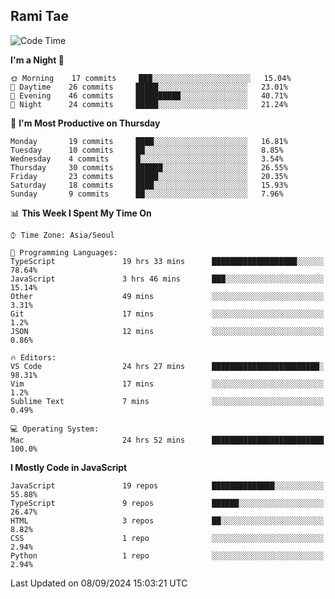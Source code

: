 ## Rami Tae

<!--START_SECTION:waka-->
![Code Time](http://img.shields.io/badge/Code%20Time-1%2C632%20hrs%2020%20mins-blue)

**I'm a Night 🦉** 

```text
🌞 Morning    17 commits     ███░░░░░░░░░░░░░░░░░░░░░░   15.04% 
🌆 Daytime    26 commits     █████░░░░░░░░░░░░░░░░░░░░   23.01% 
🌃 Evening    46 commits     ██████████░░░░░░░░░░░░░░░   40.71% 
🌙 Night      24 commits     █████░░░░░░░░░░░░░░░░░░░░   21.24%

```
📅 **I'm Most Productive on Thursday** 

```text
Monday       19 commits     ████░░░░░░░░░░░░░░░░░░░░░   16.81% 
Tuesday      10 commits     ██░░░░░░░░░░░░░░░░░░░░░░░   8.85% 
Wednesday    4 commits      █░░░░░░░░░░░░░░░░░░░░░░░░   3.54% 
Thursday     30 commits     ██████░░░░░░░░░░░░░░░░░░░   26.55% 
Friday       23 commits     █████░░░░░░░░░░░░░░░░░░░░   20.35% 
Saturday     18 commits     ████░░░░░░░░░░░░░░░░░░░░░   15.93% 
Sunday       9 commits      ██░░░░░░░░░░░░░░░░░░░░░░░   7.96%

```


📊 **This Week I Spent My Time On** 

```text
⌚︎ Time Zone: Asia/Seoul

💬 Programming Languages: 
TypeScript               19 hrs 33 mins      ███████████████████░░░░░░   78.64% 
JavaScript               3 hrs 46 mins       ███░░░░░░░░░░░░░░░░░░░░░░   15.14% 
Other                    49 mins             ░░░░░░░░░░░░░░░░░░░░░░░░░   3.31% 
Git                      17 mins             ░░░░░░░░░░░░░░░░░░░░░░░░░   1.2% 
JSON                     12 mins             ░░░░░░░░░░░░░░░░░░░░░░░░░   0.86%

🔥 Editors: 
VS Code                  24 hrs 27 mins      ████████████████████████░   98.31% 
Vim                      17 mins             ░░░░░░░░░░░░░░░░░░░░░░░░░   1.2% 
Sublime Text             7 mins              ░░░░░░░░░░░░░░░░░░░░░░░░░   0.49%

💻 Operating System: 
Mac                      24 hrs 52 mins      █████████████████████████   100.0%

```

**I Mostly Code in JavaScript** 

```text
JavaScript               19 repos            ██████████████░░░░░░░░░░░   55.88% 
TypeScript               9 repos             ██████░░░░░░░░░░░░░░░░░░░   26.47% 
HTML                     3 repos             ██░░░░░░░░░░░░░░░░░░░░░░░   8.82% 
CSS                      1 repo              ░░░░░░░░░░░░░░░░░░░░░░░░░   2.94% 
Python                   1 repo              ░░░░░░░░░░░░░░░░░░░░░░░░░   2.94%

```



 Last Updated on 08/09/2024 15:03:21 UTC
<!--END_SECTION:waka-->
